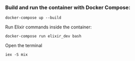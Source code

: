 ### Build and run the container with Docker Compose:

```
docker-compose up --build
```

Run Elixir commands inside the container:

```
docker-compose run elixir_dev bash
```

Open the terminal
```
iex -S mix
```
